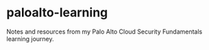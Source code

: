 # paloalto-learning
Notes and resources from my Palo Alto Cloud Security Fundamentals learning journey.
